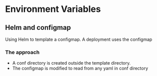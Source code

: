 # Environment Variables
## Helm and configmap
Using Helm to template a configmap. A deployment uses the configmap

### The approach
* A conf directory is created outside the template directory.
* The configmap is modified to read from any yaml in conf directory
